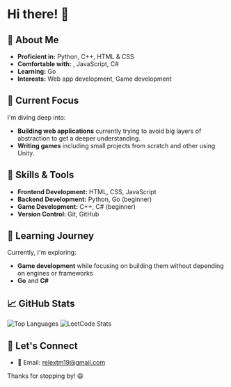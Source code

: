 # Hi there! 👋

## 🌟 About Me

- **Proficient in:** Python, C++, HTML & CSS
- **Comfortable with:** , JavaScript, C#
- **Learning:** Go
- **Interests:** Web app development, Game development

## 🔭 Current Focus

I'm diving deep into:

- **Building web applications** currently trying to avoid big layers of abstraction to get a deeper understanding.
- **Writing games** including small projects from scratch and other using Unity.

## 🚀 Skills & Tools

- **Frontend Development:** HTML, CSS, JavaScript
- **Backend Development:** Python, Go (beginner)
- **Game Development:** C++, C# (beginner)
- **Version Control:** Git, GitHub

## 🌱 Learning Journey

Currently, I'm exploring:

- **Game development** while focusing on building them without depending on engines or frameworks
- **Go** and **C#**

## 📈 GitHub Stats

![Top Languages](https://github-readme-stats.vercel.app/api/top-langs/?username=relextm19&layout=compact&theme=radical)
![LeetCode Stats](https://leetcard.jacoblin.cool/relextm19?theme=dark&font=Karma)

## 💬 Let's Connect
- 📧 Email: [relextm19@gmail.com](mailto:relextm19@gmail.com)

Thanks for stopping by! 😄

